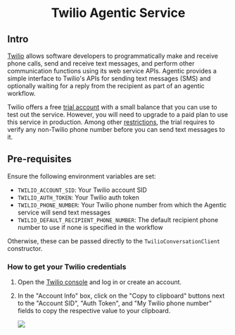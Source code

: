 <h1 align="center">Twilio Agentic Service</h1>

## Intro

[Twilio][twilio] allows software developers to programmatically make and receive phone calls, send and receive text messages, and perform other communication functions using its web service APIs. Agentic provides a simple interface to Twilio's APIs for sending text messages (SMS) and optionally waiting for a reply from the recipient as part of an agentic workflow.

Twilio offers a free [trial account][twilio-trial] with a small balance that you can use to test out the service. However, you will need to upgrade to a paid plan to use this service in production. Among other [restrictions][twilio-restrictions], the trial requires to verify any non-Twilio phone number before you can send text messages to it.

## Pre-requisites

Ensure the following environment variables are set:

- `TWILIO_ACCOUNT_SID`: Your Twilio account SID
- `TWILIO_AUTH_TOKEN`: Your Twilio auth token
- `TWILIO_PHONE_NUMBER`: Your Twilio phone number from which the Agentic service will send text messages
- `TWILIO_DEFAULT_RECIPIENT_PHONE_NUMBER`: The default recipient phone number to use if none is specified in the workflow

Otherwise, these can be passed directly to the `TwilioConversationClient` constructor.

### How to get your Twilio credentials

1. Open the [Twilio console][twilio-console] and log in or create an account.

2. In the "Account Info" box, click on the "Copy to clipboard" buttons next to the "Account SID", "Auth Token", and "My Twilio phone number" fields to copy the respective value to your clipboard.

   ![](https://ajeuwbhvhr.cloudimg.io/colony-recorder.s3.amazonaws.com/files/2023-06-09/74c8d823-b6ea-4b75-981a-a54b09044cfd/user_cropped_screenshot.jpeg?tl_px=245,189&br_px=1365,819&sharp=0.8&width=560&wat_scale=50&wat=1&wat_opacity=0.7&wat_gravity=northwest&wat_url=https://colony-labs-public.s3.us-east-2.amazonaws.com/images/watermarks/watermark_default.png&wat_pad=472,139)

[twilio]: https://www.twilio.com
[twilio-trial]: https://support.twilio.com/hc/en-us/articles/223136107-How-does-Twilio-s-Free-Trial-work-
[twilio-restrictions]: https://support.twilio.com/hc/en-us/articles/360036052753-Twilio-Free-Trial-Limitations
[twilio-console]: https://www.twilio.com/console
